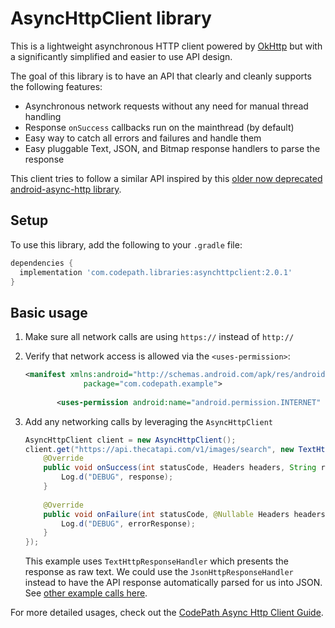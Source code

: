 # AsyncHttpClient library

This is a lightweight asynchronous HTTP client powered by [OkHttp](https://square.github.io/okhttp/) but with a significantly simplified and easier to use API design.  

The goal of this library is to have an API that clearly and cleanly supports the following features:

 * Asynchronous network requests without any need for manual thread handling
 * Response `onSuccess` callbacks run on the mainthread (by default)
 * Easy way to catch all errors and failures and handle them
 * Easy pluggable Text, JSON, and Bitmap response handlers to parse the response
 
This client tries to follow a similar API inspired by this [older now deprecated android-async-http library](https://github.com/android-async-http/android-async-http).

## Setup

To use this library, add the following to your `.gradle` file:

```gradle
dependencies {
  implementation 'com.codepath.libraries:asynchttpclient:2.0.1'
}
```

## Basic usage

1. Make sure all network calls are using `https://` instead of `http://`

2. Verify that network access is allowed via the `<uses-permission>`:

    ```xml
    <manifest xmlns:android="http://schemas.android.com/apk/res/android"
                 package="com.codepath.example">
       
           <uses-permission android:name="android.permission.INTERNET" />```
    ```

3. Add any networking calls by leveraging the `AsyncHttpClient`
   
   ```java
   AsyncHttpClient client = new AsyncHttpClient();
   client.get("https://api.thecatapi.com/v1/images/search", new TextHttpResponseHandler() {
       @Override
       public void onSuccess(int statusCode, Headers headers, String response) {
           Log.d("DEBUG", response);
       }
 
       @Override
       public void onFailure(int statusCode, @Nullable Headers headers, String errorResponse, @Nullable Throwable throwable) {
           Log.d("DEBUG", errorResponse);
       }
   });
   ```
   
   This example uses `TextHttpResponseHandler` which presents the response as raw text. We could use the `JsonHttpResponseHandler` instead to have the API response automatically parsed for us into JSON. See [other example calls here](https://github.com/codepath/AsyncHttpClient/blob/master/example/src/main/java/com/codepath/example/TestActivity.java). 
   
For more detailed usages, check out the [CodePath Async Http Client Guide](https://guides.codepath.com/android/Using-CodePath-Async-Http-Client).


